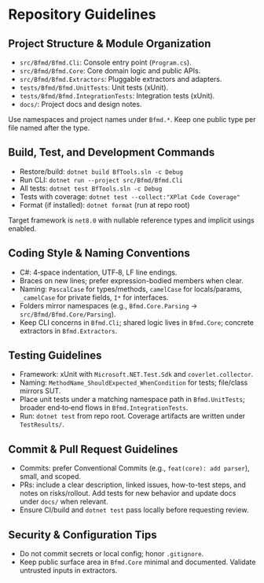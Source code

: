 # Repository Guidelines

## Project Structure & Module Organization
- `src/Bfmd/Bfmd.Cli`: Console entry point (`Program.cs`).
- `src/Bfmd/Bfmd.Core`: Core domain logic and public APIs.
- `src/Bfmd/Bfmd.Extractors`: Pluggable extractors and adapters.
- `tests/Bfmd/Bfmd.UnitTests`: Unit tests (xUnit).
- `tests/Bfmd/Bfmd.IntegrationTests`: Integration tests (xUnit).
- `docs/`: Project docs and design notes.

Use namespaces and project names under `Bfmd.*`. Keep one public type per file named after the type.

## Build, Test, and Development Commands
- Restore/build: `dotnet build BfTools.sln -c Debug`
- Run CLI: `dotnet run --project src/Bfmd/Bfmd.Cli`
- All tests: `dotnet test BfTools.sln -c Debug`
- Tests with coverage: `dotnet test --collect:"XPlat Code Coverage"`
- Format (if installed): `dotnet format` (run at repo root)

Target framework is `net8.0` with nullable reference types and implicit usings enabled.

## Coding Style & Naming Conventions
- C#: 4‑space indentation, UTF‑8, LF line endings.
- Braces on new lines; prefer expression-bodied members when clear.
- Naming: `PascalCase` for types/methods, `camelCase` for locals/params, `_camelCase` for private fields, `I*` for interfaces.
- Folders mirror namespaces (e.g., `Bfmd.Core.Parsing` → `src/Bfmd/Bfmd.Core/Parsing`).
- Keep CLI concerns in `Bfmd.Cli`; shared logic lives in `Bfmd.Core`; concrete extractors in `Bfmd.Extractors`.

## Testing Guidelines
- Framework: xUnit with `Microsoft.NET.Test.Sdk` and `coverlet.collector`.
- Naming: `MethodName_ShouldExpected_WhenCondition` for tests; file/class mirrors SUT.
- Place unit tests under a matching namespace path in `Bfmd.UnitTests`; broader end‑to‑end flows in `Bfmd.IntegrationTests`.
- Run: `dotnet test` from repo root. Coverage artifacts are written under `TestResults/`.

## Commit & Pull Request Guidelines
- Commits: prefer Conventional Commits (e.g., `feat(core): add parser`), small, and scoped.
- PRs: include a clear description, linked issues, how-to-test steps, and notes on risks/rollout. Add tests for new behavior and update docs under `docs/` when relevant.
- Ensure CI/build and `dotnet test` pass locally before requesting review.

## Security & Configuration Tips
- Do not commit secrets or local config; honor `.gitignore`.
- Keep public surface area in `Bfmd.Core` minimal and documented. Validate untrusted inputs in extractors.
